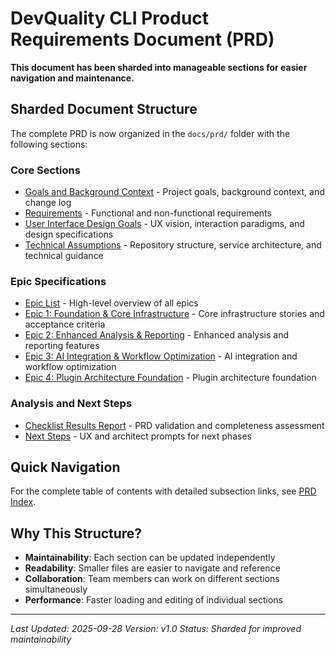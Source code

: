 # DevQuality CLI Product Requirements Document (PRD)

**This document has been sharded into manageable sections for easier navigation and maintenance.**

## Sharded Document Structure

The complete PRD is now organized in the `docs/prd/` folder with the following sections:

### Core Sections

- [Goals and Background Context](./prd/goals-and-background-context.md) - Project goals, background context, and change log
- [Requirements](./prd/requirements.md) - Functional and non-functional requirements
- [User Interface Design Goals](./prd/user-interface-design-goals.md) - UX vision, interaction paradigms, and design specifications
- [Technical Assumptions](./prd/technical-assumptions.md) - Repository structure, service architecture, and technical guidance

### Epic Specifications

- [Epic List](./prd/epic-list.md) - High-level overview of all epics
- [Epic 1: Foundation & Core Infrastructure](./prd/epic-1-foundation-core-infrastructure.md) - Core infrastructure stories and acceptance criteria
- [Epic 2: Enhanced Analysis & Reporting](./prd/epic-2-enhanced-analysis-reporting.md) - Enhanced analysis and reporting features
- [Epic 3: AI Integration & Workflow Optimization](./prd/epic-3-ai-integration-workflow-optimization.md) - AI integration and workflow optimization
- [Epic 4: Plugin Architecture Foundation](./prd/epic-4-plugin-architecture-foundation.md) - Plugin architecture foundation

### Analysis and Next Steps

- [Checklist Results Report](./prd/checklist-results-report.md) - PRD validation and completeness assessment
- [Next Steps](./prd/next-steps.md) - UX and architect prompts for next phases

## Quick Navigation

For the complete table of contents with detailed subsection links, see [PRD Index](./prd/index.md).

## Why This Structure?

- **Maintainability**: Each section can be updated independently
- **Readability**: Smaller files are easier to navigate and reference
- **Collaboration**: Team members can work on different sections simultaneously
- **Performance**: Faster loading and editing of individual sections

---

_Last Updated: 2025-09-28_
_Version: v1.0_
_Status: Sharded for improved maintainability_
